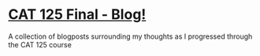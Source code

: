 # [CAT 125 Final - Blog!](https://KennyWibowo.github.io/CAT125_FinalBlog)

A collection of blogposts surrounding my thoughts as I progressed through the CAT 125 course